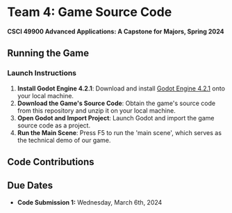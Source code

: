 # Team 4: Game Source Code

**CSCI 49900 Advanced Applications: A Capstone for Majors, Spring 2024**

## Running the Game

### Launch Instructions

1. **Install Godot Engine 4.2.1**: Download and install [Godot Engine 4.2.1](https://godotengine.org/download/windows/) onto your local machine.
2. **Download the Game's Source Code**: Obtain the game's source code from this repository and unzip it on your local machine.
3. **Open Godot and Import Project**: Launch Godot and import the game source code as a project.
4. **Run the Main Scene**: Press F5 to run the 'main scene', which serves as the technical demo of our game.

## Code Contributions

## Due Dates

- **Code Submission 1:** Wednesday, March 6th, 2024
